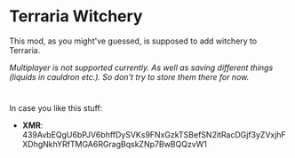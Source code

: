 # Terraria Witchery
This mod, as you might've guessed, is supposed to add witchery to Terraria.

*Multiplayer is not supported currently. As well as saving different things (liquids in cauldron etc.). So don't try to store them there for now.*
#
In case you like this stuff:
* **XMR**: 439AvbEQgU6bPJV6bhffDySVKs9FNxGzkTSBefSN2itRacDGjf3yZVxjhFXDhgNkhYRfTMGA6RGragBqskZNp7BwBQQzvW1